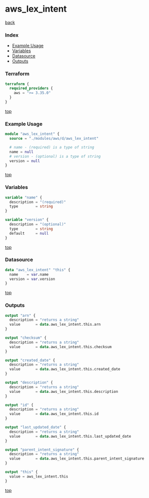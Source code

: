# aws_lex_intent

[back](../aws.md)

### Index

- [Example Usage](#example-usage)
- [Variables](#variables)
- [Datasource](#datasource)
- [Outputs](#outputs)

### Terraform

```terraform
terraform {
  required_providers {
    aws = ">= 3.35.0"
  }
}
```

[top](#index)

### Example Usage

```terraform
module "aws_lex_intent" {
  source = "./modules/aws/d/aws_lex_intent"

  # name - (required) is a type of string
  name = null
  # version - (optional) is a type of string
  version = null
}
```

[top](#index)

### Variables

```terraform
variable "name" {
  description = "(required)"
  type        = string
}

variable "version" {
  description = "(optional)"
  type        = string
  default     = null
}
```

[top](#index)

### Datasource

```terraform
data "aws_lex_intent" "this" {
  name    = var.name
  version = var.version
}
```

[top](#index)

### Outputs

```terraform
output "arn" {
  description = "returns a string"
  value       = data.aws_lex_intent.this.arn
}

output "checksum" {
  description = "returns a string"
  value       = data.aws_lex_intent.this.checksum
}

output "created_date" {
  description = "returns a string"
  value       = data.aws_lex_intent.this.created_date
}

output "description" {
  description = "returns a string"
  value       = data.aws_lex_intent.this.description
}

output "id" {
  description = "returns a string"
  value       = data.aws_lex_intent.this.id
}

output "last_updated_date" {
  description = "returns a string"
  value       = data.aws_lex_intent.this.last_updated_date
}

output "parent_intent_signature" {
  description = "returns a string"
  value       = data.aws_lex_intent.this.parent_intent_signature
}

output "this" {
  value = aws_lex_intent.this
}
```

[top](#index)